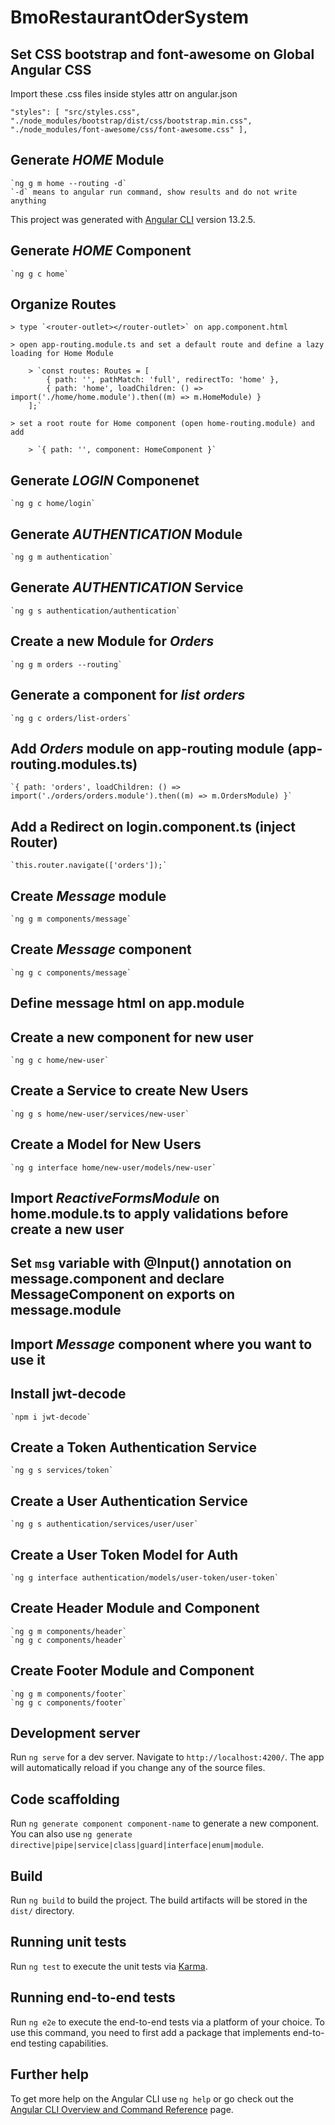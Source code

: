 # BmoRestaurantOderSystem

## Set CSS bootstrap and font-awesome on Global Angular CSS

Import these .css files inside styles attr on angular.json 

`"styles": [
    "src/styles.css",
    "./node_modules/bootstrap/dist/css/bootstrap.min.css",
    "./node_modules/font-awesome/css/font-awesome.css"
],`

## Generate *HOME* Module

    `ng g m home --routing -d` 
    `-d` means to angular run command, show results and do not write anything 

This project was generated with [Angular CLI](https://github.com/angular/angular-cli) version 13.2.5.

## Generate *HOME* Component

    `ng g c home`

## Organize Routes

    > type `<router-outlet></router-outlet>` on app.component.html
    
    > open app-routing.module.ts and set a default route and define a lazy loading for Home Module

        > `const routes: Routes = [
            { path: '', pathMatch: 'full', redirectTo: 'home' },
            { path: 'home', loadChildren: () => import('./home/home.module').then((m) => m.HomeModule) }
        ];`

    > set a root route for Home component (open home-routing.module) and add
    
        > `{ path: '', component: HomeComponent }`

## Generate *LOGIN* Componenet

    `ng g c home/login`

## Generate *AUTHENTICATION* Module

    `ng g m authentication`

## Generate *AUTHENTICATION* Service

    `ng g s authentication/authentication`

## Create a new Module for *Orders*

    `ng g m orders --routing`

## Generate a component for *list orders*

    `ng g c orders/list-orders`

## Add *Orders* module on app-routing module (app-routing.modules.ts)

    `{ path: 'orders', loadChildren: () => import('./orders/orders.module').then((m) => m.OrdersModule) }`

## Add a Redirect on login.component.ts (inject Router)

    `this.router.navigate(['orders']);`

## Create *Message* module

    `ng g m components/message`

## Create *Message* component

    `ng g c components/message`

## Define message html on app.module

## Create a new component for new user

    `ng g c home/new-user`

## Create a Service to create New Users

    `ng g s home/new-user/services/new-user`

## Create a Model for New Users

    `ng g interface home/new-user/models/new-user`

## Import *ReactiveFormsModule* on home.module.ts to apply validations before create a new user

## Set `msg` variable with @Input() annotation on message.component and declare MessageComponent on exports on message.module

## Import *Message* component where you want to use it

## Install jwt-decode

    `npm i jwt-decode`

## Create a Token Authentication Service

    `ng g s services/token`

## Create a User Authentication Service

    `ng g s authentication/services/user/user`

## Create a User Token Model for Auth

    `ng g interface authentication/models/user-token/user-token`

## Create Header Module and Component

    `ng g m components/header`
    `ng g c components/header`

## Create Footer Module and Component

    `ng g m components/footer`
    `ng g c components/footer`    
## Development server

Run `ng serve` for a dev server. Navigate to `http://localhost:4200/`. The app will automatically reload if you change any of the source files.

## Code scaffolding

Run `ng generate component component-name` to generate a new component. You can also use `ng generate directive|pipe|service|class|guard|interface|enum|module`.

## Build

Run `ng build` to build the project. The build artifacts will be stored in the `dist/` directory.

## Running unit tests

Run `ng test` to execute the unit tests via [Karma](https://karma-runner.github.io).

## Running end-to-end tests

Run `ng e2e` to execute the end-to-end tests via a platform of your choice. To use this command, you need to first add a package that implements end-to-end testing capabilities.

## Further help

To get more help on the Angular CLI use `ng help` or go check out the [Angular CLI Overview and Command Reference](https://angular.io/cli) page.
